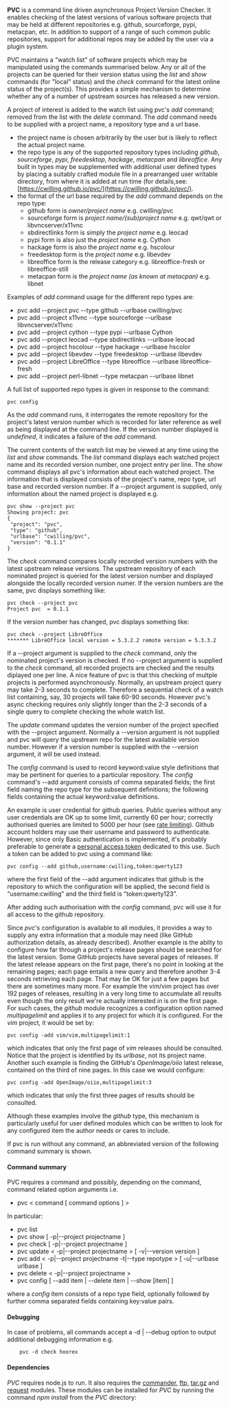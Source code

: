 **PVC** is a command line driven asynchronous Project Version Checker. It enables checking of the latest versions of various software projects that may be held at different repositories e.g. github, sourceforge, pypi, metacpan, etc. In addition to support of a range of such common public repositories, support for additional repos may be added by the user via a plugin system.

PVC maintains a "watch list" of software projects which may be manipulated using the commands summarised below. Any or all of the projects can be queried for their version status using the *list* and *show* commands (for "local" status) and the *check* command for the latest online status of the project(s). This provides a simple mechanism to determine whether any of a number of upstream sources has released a new version.

A project of interest is added to the watch list using pvc's *add* command; removed from the list with the *delete* command. The *add* command needs to be supplied with a project name, a repository type and a url base.
  - the project name is chosen arbitrarily by the user but is likely to reflect the actual project name.
  - the repo type is any of the supported repository types including *github*, *sourceforge*, *pypi*, *freedesktop*, *hackage*, *metacpan* and *libreoffice*. Any built in types may be supplemented with additional user defined types by placing a suitably crafted module file in a prearranged user writable directory, from where it is added at run time (for details,see: [https://cwilling.github.io/pvc/](https://cwilling.github.io/pvc/).
  - the format of the url base required by the *add* command depends on the repo type:
    - github form is *owner/project name* e.g. cwilling/pvc
    - sourceforge form is *project name/(sub)project name* e.g. qwt/qwt or libvncserver/x11vnc
    - sbdirectlinks form is simply the *project name* e.g. leocad
    - pypi form is also just the *project name* e.g. Cython
    - hackage form is also the *project name* e.g. hscolour
    - freedesktop form is the *project name* e.g. libevdev
    - libreoffice form is the release category e.g. libreoffice-fresh or libreoffice-still
    - metacpan form is the *project name (as known at metacpan)* e.g. libnet
    
Examples of *add* command usage for the different repo types are:
  - pvc add --project pvc --type github --urlbase cwilling/pvc
  - pvc add --project x11vnc --type sourceforge --urlbase libvncserver/x11vnc
  - pvc add --project cython --type pypi --urlbase Cython
  - pvc add --project leocad --type sbdirectlinks --urlbase leocad
  - pvc add --project hscolour --type hackage --urlbase hscolor
  - pvc add --project libevdev --type freedesktop --urlbase libevdev
  - pvc add --project LibreOffice --type libreoffice --urlbase libreoffice-fresh
  - pvc add --project perl-libnet --type metacpan --urlbase libnet

A full list of supported repo types is given in response to the command:

    pvc config
    
As the *add* command runs, it interrogates the remote repository for the project's latest version number which is recorded for later reference as well as being displayed at the command line. If the version number displayed is *undefined*, it indicates a failure of the *add* command.

The current contents of the watch list may be viewed at any time using the *list* and *show* commands. The *list* command displays each watched project name and its recorded version number, one project entry per line. The *show* command displays all pvc's information about each watched project. The information that is displayed consists of the project's name, repo type, url base and recorded version number. If a --project argument is supplied, only information about the named project is displayed e.g.

    pvc show --project pvc
    Showing project: pvc
    {
     "project": "pvc",
     "type": "github",
     "urlbase": "cwilling/pvc",
     "version": "0.1.1"
    }
    
The *check* command compares locally recorded version numbers with the latest upstream release versions. The upstream repository of each nominated project is queried for the latest version number and displayed alongside the locally recorded version numer. If the version numbers are the same, pvc displays something like:

    pvc check --project pvc
    Project pvc  = 0.1.1

If the version number has changed, pvc displays something like:

    pvc check --project LibreOffice
    ******* LibreOffice local version = 5.3.2.2 remote version = 5.3.3.2

If a --project argument is supplied to the *check* command, only the nominated project's version is checked. If no --project argument is supplied to the *check* command, all recorded projects are checked and the results diplayed one per line. A nice feature of pvc is that this checking of multple projects is performed asynchronously. Normally, an upstream project query may take 2-3 seconds to complete. Therefore a sequential check of a watch list containing, say, 30 projects will take 60-90 seconds. However pvc's async checking requires only slightly longer than the 2-3 seconds of a single query to complete checking the whole watch list.

The *update* command updates the version number of the project specified with the --project argument. Normally a --version argument is not supplied and pvc will query the upstream repo for the latest available version number. However if a version number is supplied with the --version argument, it will be used instead.

The *config* command is used to record keyword:value style definitions that may be pertinent for queries to a particular repository. The *config* command's --add argument consists of comma separated fields; the first field naming the repo type for the subsequent definitions; the following fields containing the actual keyword:value definitions.

An example is user credential for github queries. Public queries without any user credentials are OK up to some limit, currently 60 per hour; correctly authorised queries are limited to 5000 per hour (see [rate limiting](https://developer.github.com/v3/#rate-limiting)). Github account holders may use their username and password to authenticate. However, since only Basic authentication is implemented, it's probably preferable to generate a [personal access token](https://github.com/blog/1509-personal-api-tokens) dedicated to this use. Such a token can be added to pvc using a command like:

    pvc config --add github,username:cwilling,token:qwerty123

where the first field of the --add argument indicates that github is the repository to which the configuration will be applied, the second field is "username:cwilling" and the third field is "token:qwerty123".

After adding such authorisation with the *config* command, pvc will use it for all access to the github repository.

Since *pvc*'s configuration is available to all modules, it provides a way to supply any extra information that a module may need (like GitHub authorization details, as already described). Another example is the abilty to configure how far through a project's release pages should be searched for the latest version. Some GitHub projects have several pages of releases. If the latest release appears on the first page, there's no point in looking at the remaining pages; each page entails a new query and therefore another 3-4 seconds retrieving each page. That may be OK for just a few pages but there are sometimes many more. For example the vim/vim project has over 192 pages of releases, resulting in a very long time to accumulate all results even though the only result we're actually interested in is on the first page. For such cases, the *github* module recognizes a configuration option named *multipagelimit* and applies it to any project for which it is configured. For the *vim* project, it would be set by:

    pvc config -add vim/vim,multipagelimit:1

which indicates that only the first page of *vim* releases should be consulted. Notice that the project is identified by its *urlbase*, not its project name. Another such example is finding the GitHub's *OpenImage/oiio* latest release, contained on the third of nine pages. In this case we would configure:

    pvc config -add OpenImage/oiio,multipagelimit:3

which indicates that only the first three pages of results should be consulted.

Although these examples involve the *github* type, this mechanism is particularly useful for user defined modules which can be written to look for any configured item the author needs or cares to include.


If pvc is run without any command, an abbreviated version of the following command summary is shown.

#### Command summary
PVC requires a command and possibly, depending on the command, command related option arguments i.e.
- pvc < command [ command options ] >

In particular:
- pvc list
- pvc show   [ -p|--project projectname ]
- pvc check  [ -p|--project projectname ]
- pvc update < -p|--project projectname > [ -v|--version version ]
- pvc add    < -p|--project projectname -t|--type repotype > [ -u|--urlbase urlbase ]
- pvc delete < -p|--project projectname >
- pvc config [ --add item | --delete item | --show [item] ]

where a *config* item consists of a repo type field, optionally followed by further comma separated fields containing key:value pairs.

#### Debugging
In case of problems, all commands accept a -d | --debug option to output additional debugging information e.g.
```
    pvc -d check hoorex
```


#### Dependencies
*PVC* requires node.js to run.
It also requires the [commander](https://www.npmjs.com/package/commander), [ftp](https://www.npmjs.com/package/ftp), [tar.gz](https://www.npmjs.com/package/tar.gz) and [request](https://www.npmjs.com/package/request) modules. These modules can be installed for *PVC* by running the command *npm install* from the *PVC* directory:

